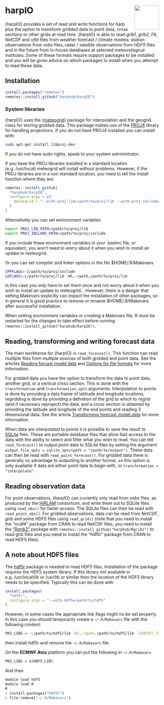 
<!-- README.md is generated from README.Rmd. Please edit that file -->

# harpIO <img src='man/figures/harp_logo_dark.svg' align="right" width ="80" />

{harpIO} provides a set of read and write functions for harp plus the
option to transform gridded data to point data, cross sections or other
grids at read time. {harpIO} is able to read *grib1*, *grib2*, *FA*,
*NetCDF* and *vfld* files from weather forecast / climate models;
station observations from *vobs* files, radar / satellite observations
from *HDF5* files and in the future from in-house databases at selected
meteorological institutes. Some of these formats require support
packages to be installed and you will be given advice on which packages
to install when you attempt to read those data.

## Installation

``` r
install.packages("remotes")
remotes::install_github("harphub/harpIO")
```

### System libraries

{harpIO} uses the [{meteogrid}](https://github.com/harphub/meteogrid)
package for interpolation and the geogrid class for storing gridded
data. This package makes use of the [PROJ4](https://proj4.org) library
for handling projections. If you do not have PROJ4 installed you can
install with:

``` bash
sudo apt-get install libproj-dev
```

If you do not have sudo rights, speak to your system administrator.

If you have the PROJ libraries installed in a standard location
(e.g. /usr/local) meteogrid will install without problems. However, if
the PROJ libraries are in a non standard location, you need to tell the
install function where they are:

``` r
remotes::install_github(
  "harphub/harpIO",
  configure.args = c(
    meteogrid = "--with-proj-lib=/path/to/proj/lib --with-proj-include=/path/to/proj/include"
  )
)
```

Alternatively you can set environment variables

``` bash
export PROJ_LIB_PATH=/path/to/proj/lib
export PROJ_INCLUDE_PATH=/path/to/proj/include
```

If you include these environment variables in your .bashrc file, or
equivalent, you won’t need to worry about it when you wish to install an
update to meteogrid.

Or you can set compiler and linker options in the file
\$HOME/.R/Makevars

``` bash
CPPFLAGS=-I/path/to/proj/include
LDFLAGS=-L/path/to/proj/lib -Wl,-rpath,/path/to/proj/lib
```

In this case you only have to set them once and not worry about it when
you wish to install an update to meteogrid… However, there is a danger
that setting Makevars explicitly can impact the installation of other
packages, so in general it is good practice to remove or rename
\$HOME/.R/Makevars after successful installation.

When setting environment variables or creating a Makevars file, R must
be restarted for the changes to take effect before running
`remotes::install_github("harphub/harpIO")`.

## Reading, transforming and writing forecast data

The main workhorse for {harpIO} is `read_forecast()`. This function can
read multiple files from multiple sources of both gridded and point
data. See the articles [Reading forcast model
data](articles/read_raw_forecast.html) and [Options for file
formats](articles/file_options.html) for more information.

For gridded data you have the option to transform the data to point
data, another grid, or a vertical cross section. This is done with the
`transformation` and `transformation_opts` arguments. Interpolation to
points is done by providing a data frame of latitiude and longitude
locations, regridding is done by providing a definition of the grid to
which to regrid (and if necessary reproject) the data, and a cross
section is obtained by providing the latitude and longitude of the end
points and reading 3 dimensional data. See the article [Transforming
forecast model data](articles/transformations.html) for more
information.

When data are interpolated to points it is possible to save the result
to [SQLite](https://www.sqlite.org/) files. These are portable database
files that allow fast access to the data with the ability to select and
filter what you wish to read. You can tell `read_forecast()` to output
point data to SQLite files by setting the argument
`output_file_opts = sqlite_opts(path = "/path/to/output")`. These data
can then be read with `read_point_forecast()`. For gridded data there is
generally no advantage to outputting to another format, so this option
is only available if data are either point data to begin with, or
`transformation = "interpolate"`.

## Reading observation data

For point observations, {harpIO} can currently only read from *vobs*
files, as produced by the
[HIRLAM](http://hirlam.org/index.php/hirlam-programme-53) consortium,
and write them out to SQLite files using `read_obs()` for faster access.
The SQLite files can then be read with `read_point_obs()`. For gridded
observations, data can be read from *NetCDF*, *grib* and some *HDF5*
files using `read_grid()` (note that you need to install the “ncdf4”
package from CRAN to read NetCDF files, you need to install the
[“Rgrib2”](https://harphub.github.io/Rgrib2) package with
`remotes::install_github("harphub/Rgrib2")` to read grib files and you
need to install the “hdf5r” package from CRAN to read HDF5 files).

## A note about HDF5 files

The [hdf5r](https://cran.r-project.org/web/packages/hdf5r/index.html)
package is needed to read HDF5 files. Installation of the package
requires the HDF5 system library. If this library not available in
e.g. /usr/local/lib or /usr/lib or similar then the location of the HDF5
library needs to be specified. Typically this can be done with

``` r
install.packages(
  "hdf5r",
  configure.args = "--with-hdf5=/path/to/hdf5"
)
```

However, in some cases the appropriate link flags might no be set
properly. In this case you should temporarily create a `~/.R/Makevars`
file with the following content:

``` bash
PKG_LIBS = -L/path/to/hdf5/lib -Wl,-rpath,/path/to/hdf5/lib -lhdf5hl_fortran -lhdf5_hl_cpp -lhdf5_hl -lhdf5_fortran -lhdf5_cpp -lhdf5 -lm
```

then install hdf5r and remove the `~/.R/Makevars` file.

On the **ECMWF Atos** platform you can put the following in
`~/.R/Makevars`

``` bash
PKG_LIBS = $(HDF5_LIB)
```

And then

``` bash
module load hdf5
module load R
R
> install.packages("hdf5r")
> file.remove("~/.R/Makevars")
```
